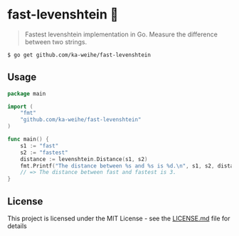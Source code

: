 # fast-levenshtein :rocket: 

> Fastest levenshtein implementation in Go.
> Measure the difference between two strings.

```bash
$ go get github.com/ka-weihe/fast-levenshtein
```

## Usage
```go
package main

import (
	"fmt"
	"github.com/ka-weihe/fast-levenshtein"
)

func main() {
	s1 := "fast"
	s2 := "fastest"
	distance := levenshtein.Distance(s1, s2)
	fmt.Printf("The distance between %s and %s is %d.\n", s1, s2, distance)
	// => The distance between fast and fastest is 3.
}
```

## License
This project is licensed under the MIT License - see the [LICENSE.md](LICENSE.md) file for details
